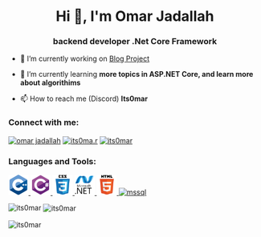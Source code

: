 <h1 align="center">Hi 👋, I'm Omar Jadallah</h1>
<h3 align="center">backend developer .Net Core Framework</h3>

- 🔭 I’m currently working on [Blog Project](https://github.com/Its0mar/ZeroWebRepo)

- 🌱 I’m currently learning **more topics in ASP.NET Core, and learn more about algorithims**

- 📫 How to reach me (Discord) **Its0mar**

<h3 align="left">Connect with me:</h3>
<p align="left">
<a href="https://linkedin.com/in/omar jadallah" target="blank"><img align="center" src="https://raw.githubusercontent.com/rahuldkjain/github-profile-readme-generator/master/src/images/icons/Social/linked-in-alt.svg" alt="omar jadallah" height="30" width="40" /></a>
<a href="https://instagram.com/its0ma.r" target="blank"><img align="center" src="https://raw.githubusercontent.com/rahuldkjain/github-profile-readme-generator/master/src/images/icons/Social/instagram.svg" alt="its0ma.r" height="30" width="40" /></a>
<a href="https://codeforces.com/profile/its0mar" target="blank"><img align="center" src="https://raw.githubusercontent.com/rahuldkjain/github-profile-readme-generator/master/src/images/icons/Social/codeforces.svg" alt="its0mar" height="30" width="40" /></a>
</p>

<h3 align="left">Languages and Tools:</h3>
<p align="left"> <a href="https://www.w3schools.com/cpp/" target="_blank" rel="noreferrer"> <img src="https://raw.githubusercontent.com/devicons/devicon/master/icons/cplusplus/cplusplus-original.svg" alt="cplusplus" width="40" height="40"/> </a> <a href="https://www.w3schools.com/cs/" target="_blank" rel="noreferrer"> <img src="https://raw.githubusercontent.com/devicons/devicon/master/icons/csharp/csharp-original.svg" alt="csharp" width="40" height="40"/> </a> <a href="https://www.w3schools.com/css/" target="_blank" rel="noreferrer"> <img src="https://raw.githubusercontent.com/devicons/devicon/master/icons/css3/css3-original-wordmark.svg" alt="css3" width="40" height="40"/> </a> <a href="https://dotnet.microsoft.com/" target="_blank" rel="noreferrer"> <img src="https://raw.githubusercontent.com/devicons/devicon/master/icons/dot-net/dot-net-original-wordmark.svg" alt="dotnet" width="40" height="40"/> </a> <a href="https://www.w3.org/html/" target="_blank" rel="noreferrer"> <img src="https://raw.githubusercontent.com/devicons/devicon/master/icons/html5/html5-original-wordmark.svg" alt="html5" width="40" height="40"/> </a> <a href="https://www.microsoft.com/en-us/sql-server" target="_blank" rel="noreferrer"> <img src="https://www.svgrepo.com/show/303229/microsoft-sql-server-logo.svg" alt="mssql" width="40" height="40"/> </a> </p>

<p><img align="left" src="https://github-readme-stats.vercel.app/api/top-langs?username=its0mar&show_icons=true&locale=en&layout=compact" alt="its0mar" /></p>

<p>&nbsp;<img align="center" src="https://github-readme-stats.vercel.app/api?username=its0mar&show_icons=true&locale=en" alt="its0mar" /></p>

<p><img align="center" src="https://github-readme-streak-stats.herokuapp.com/?user=its0mar&" alt="its0mar" /></p>
